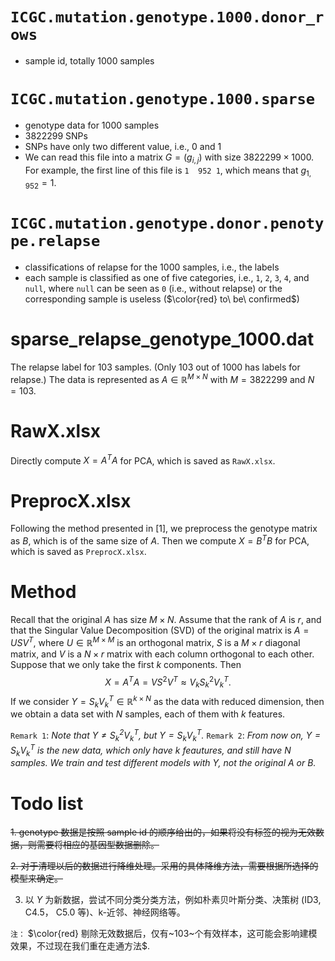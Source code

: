 
# `ICGC.mutation.genotype.1000.donor_rows`
- sample id, totally $1000$ samples

# `ICGC.mutation.genotype.1000.sparse`
- genotype data for $1000$ samples
- $3822299$ SNPs
- SNPs have only two different value, i.e., $0$ and $1$
- We can read this file into a matrix $G= (g_{i, j})$ with size $3822299 \times 1000$. For example, the first line of this file is `1  952 1`, which means that $g_{1, 952} = 1$.

# `ICGC.mutation.genotype.donor.penotype.relapse`

- classifications of relapse for the $1000$ samples, i.e., the labels
- each sample is classified as one of five categories, i.e., `1`, `2`, `3`, `4`, and `null`, where `null` can be seen as `0` (i.e., without relapse) or the corresponding sample is useless ($\color{red} to\ be\ confirmed$)

# sparse_relapse_genotype_1000.dat
The relapse label for $103$ samples. (Only $103$ out of $1000$ has labels for relapse.) The data is represented as $A\in\mathbb{R}^{M\times N}$ with $M=3822299$ and $N=103$.

# RawX.xlsx
Directly compute $X = A^TA$ for PCA, which is saved as `RawX.xlsx`.

# PreprocX.xlsx
Following the method presented in [1], we preprocess the genotype matrix as $B$, which is of the same size of $A$. Then we compute $X = B^TB$ for PCA, which is saved as `PreprocX.xlsx`.


# Method

Recall that the original $A$ has size $M\times N$. Assume that the rank of $A$ is $r$, and that the Singular Value Decomposition (SVD) of the original matrix is $A = USV^T$, where $U\in\mathbb{R}^{M\times M}$ is an orthogonal matrix, $S$ is a $M\times r$ diagonal matrix, and $V$ is a $N\times r$ matrix with each column orthogonal to each other. Suppose that we only take the first $k$ components. Then $$X  = A^TA = VS^2V^T \approx V_k S_k^2V_k^T.$$ If we consider $Y = S_kV_k^T\in \mathbb{R}^{k\times N}$ as the data with reduced dimension, then we obtain a data set with $N$ samples, each of them with $k$ features.

`Remark 1`: *Note that $Y\neq S_k^2V_k^T$, but $Y = S_kV_k^T$.*
`Remark 2`: *From now on, $Y = S_kV_k^T$ is the new data, which only have $k$ feautures, and still have $N$ samples. We train and test different models with $Y$, not the original $A$ or $B$.*

# Todo list

~~1. genotype 数据是按照 sample id 的顺序给出的，如果将没有标签的视为无效数据，则需要将相应的基因型数据删除。~~

~~2. 对于清理以后的数据进行降维处理。采用的具体降维方法，需要根据所选择的模型来确定。~~

3. 以 $Y$ 为新数据，尝试不同分类分类方法，例如朴素贝叶斯分类、决策树 (ID3, C4.5， C5.0 等)、k-近邻、神经网络等。

`注：` $\color{red} 剔除无效数据后，仅有~103~个有效样本，这可能会影响建模效果，不过现在我们重在走通方法$.